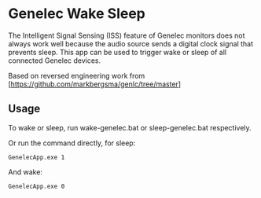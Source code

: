 # Genelec Wake Sleep
The Intelligent Signal Sensing (ISS) feature of Genelec monitors does not always work well because the audio source sends a digital clock signal that prevents sleep. This app can be used to trigger wake or sleep of all connected Genelec devices.

Based on reversed engineering work from [https://github.com/markbergsma/genlc/tree/master]

## Usage
To wake or sleep, run wake-genelec.bat or sleep-genelec.bat respectively.

Or run the command directly, for sleep:
```
GenelecApp.exe 1
```

And wake:
```
GenelecApp.exe 0
```